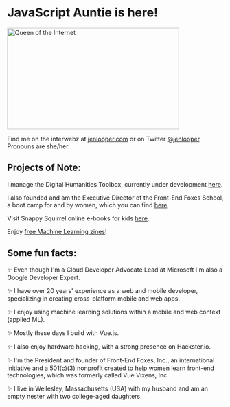 #  JavaScript Auntie is here!

<img alt="Queen of the Internet" border="0" height="236" src="http://image.blingee.com/images19/content/output/000/000/000/833/858545211_256285.gif" title="Queen of the Internet" width="400" />

Find me on the interwebz at [jenlooper.com](http://jenlooper.com) or on Twitter [@jenlooper](http://twitter.com/jenlooper). Pronouns are she/her. 

## Projects of Note:

I manage the Digital Humanities Toolbox, currently under development [here](https://github.com/Digital-Humanities-Toolbox).

I also founded and am the Executive Director of the Front-End Foxes School, a boot camp for and by women, which you can find [here](https://frontendfoxes.school).

Visit Snappy Squirrel online e-books for kids [here](https://snappysquirrel.com).

Enjoy [free Machine Learning zines](https://zines.jenlooper.com)!

## Some fun facts:

✨ Even though I'm a Cloud Developer Advocate Lead at Microsoft I'm also a Google Developer Expert.

✨ I have over 20 years' experience as a web and mobile developer, specializing in creating cross-platform mobile and web apps.

✨ I enjoy using machine learning solutions within a mobile and web context (applied ML).

✨ Mostly these days I build with Vue.js.

✨ I also enjoy hardware hacking, with a strong presence on Hackster.io.

✨ I'm the President and founder of Front-End Foxes, Inc., an international initiative and a 501(c)(3) nonprofit created to help women learn front-end technologies, which was formerly called Vue Vixens, Inc.

✨ I live in Wellesley, Massachusetts (USA) with my husband and am an empty nester with two college-aged daughters.
